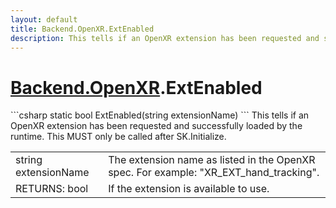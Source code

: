 ```yaml
---
layout: default
title: Backend.OpenXR.ExtEnabled
description: This tells if an OpenXR extension has been requested and successfully loaded by the runtime. This MUST only be called after SK.Initialize.
---
```

# [Backend.OpenXR]({{site.url}}/Pages/StereoKit/Backend.OpenXR.html).ExtEnabled

<div class='signature' markdown='1'>
```csharp
static bool ExtEnabled(string extensionName)
```
This tells if an OpenXR extension has been requested
and successfully loaded by the runtime. This MUST only be
called after SK.Initialize.
</div>

|  |  |
|--|--|
|string extensionName|The extension name as listed in the             OpenXR spec. For example: "XR_EXT_hand_tracking".|
|RETURNS: bool|If the extension is available to use.|





